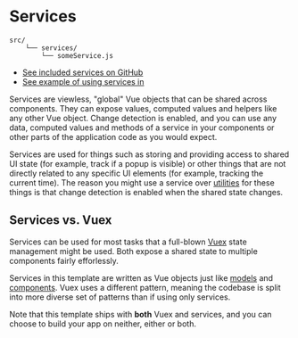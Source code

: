 
# Services

```
src/
	└── services/
		└── someService.js
```

- [See included services on GitHub](https://github.com/Eiskis/bellevue/tree/master/src/services)
- [See example of using services in <Titlebar>](https://github.com/Eiskis/bellevue/blob/master/src/components/layout/Titlebar.vue)

Services are viewless, "global" Vue objects that can be shared across components. They can expose values, computed values and helpers like any other Vue object. Change detection is enabled, and you can use any data, computed values and methods of a service in your components or other parts of the application code as you would expect.

Services are used for things such as storing and providing access to shared UI state (for example, track if a popup is visible) or other things that are not directly related to any specific UI elements (for example, tracking the current time). The reason you might use a service over [utilities](../app/utilities.md) for these things is that change detection is enabled when the shared state changes.

## Services vs. Vuex

Services can be used for most tasks that a full-blown [Vuex](../app/vuex.md) state management might be used. Both expose a shared state to multiple components fairly efforlessly.

Services in this template are written as Vue objects just like [models](models.md) and [components](components.md). Vuex uses a different pattern, meaning the codebase is split into more diverse set of patterns than if using only services.

Note that this template ships with **both** Vuex and services, and you can choose to build your app on neither, either or both.
